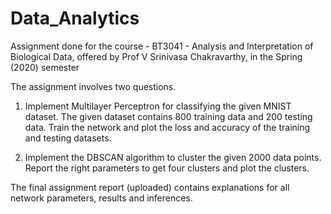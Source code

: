 # Data_Analytics
Assignment done for the course - BT3041 - Analysis and Interpretation of Biological Data, offered by Prof V Srinivasa Chakravarthy, in the Spring (2020) semester

The assignment involves two questions. 

1. Implement Multilayer Perceptron for classifying the given MNIST dataset. The given dataset contains 800 training data and 200 testing data. Train the network and plot the loss and accuracy of the training and testing datasets.

2. Implement the DBSCAN algorithm to cluster the given 2000 data points. Report the right parameters to get four clusters and plot the clusters.

The final assignment report (uploaded) contains explanations for all network parameters, results and inferences. 
